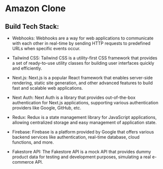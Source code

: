 # Amazon Clone

## Build Tech Stack:

- Webhooks: Webhooks are a way for web applications to communicate with each other in real-time by sending HTTP requests to predefined URLs when specific events occur.

- Tailwind CSS: Tailwind CSS is a utility-first CSS framework that provides a set of ready-to-use utility classes for building user interfaces quickly and efficiently.

- Next.js: Next.js is a popular React framework that enables server-side rendering, static site generation, and other advanced features to build fast and scalable web applications.

- Next Auth: Next Auth is a library that provides out-of-the-box authentication for Next.js applications, supporting various authentication providers like Google, GitHub, etc.

- Redux: Redux is a state management library for JavaScript applications, allowing centralized storage and easy management of application state.

- Firebase: Firebase is a platform provided by Google that offers various backend services like authentication, real-time database, cloud functions, and more.

- Fakestore API: The Fakestore API is a mock API that provides dummy product data for testing and development purposes, simulating a real e-commerce API.